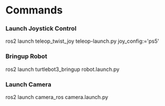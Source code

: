 # Commands
### Launch Joystick Control
ros2 launch teleop_twist_joy teleop-launch.py joy_config:='ps5'

### Bringup Robot
ros2 launch turtlebot3_bringup robot.launch.py

### Launch Camera
ros2 launch camera_ros camera.launch.py
